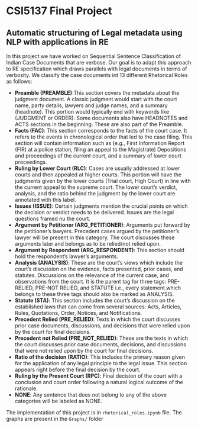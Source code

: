# CSI5137 Final Project

## Automatic structuring of Legal metadata using NLP with applications in RE 
In this project we have worked on Sequential Sentence Classification of Indian Case Documents that are verbose. 
Our goal is to adapt this approach to RE specification which draws parallels with legal documents in terms of verbosity. 
We classify the case documents int 13 different Rhetorical Roles as follows:

-	**Preamble (PREAMBLE)**:This section covers the metadata about the judgment document. A classic judgment would start with the court name, party details, lawyers and judge names, and a summary (headnote). This portion would typically end with keywords like (JUDGMENT or ORDER). Some documents also have HEADNOTES and ACTS sections in the beginning. These are also part of the Preamble. 
-	**Facts (FAC)**: This section corresponds to the facts of the court case. It refers to the events in chronological order that led to the case filing. This section will contain information such as (e.g., First Information Report (FIR) at a police station, filing an appeal to the Magistrate) Depositions and proceedings of the current court, and a summary of lower court proceedings.
-	**Ruling by Lower Court (RLC)**: Cases are usually addressed at lower courts and then appealed at higher courts. This portion will have the judgments given by the lower courts (Trial court, High Court) in line with the current appeal to the supreme court. The lower court’s verdict, analysis, and the ratio behind the judgment by the lower court are annotated with this label.
-	**Issues (ISSUE)**: Certain judgments mention the crucial points on which the decision or verdict needs to be delivered. Issues are the legal questions framed nu the court.
-	**Argument by Petitioner (ARG_PETITIONER)**: Arguments put forward by the petitioner’s lawyers. Precedent cases argued by the petitioner’s lawyer will be present in this category. The court discusses these arguments later and belongs as to be relied/not relied upon.
-	**Argument by Respondent (ARG_RESPONDENT)**: This section should hold the respondent’s lawyer’s arguments. 
-	**Analysis (ANALYSIS)**: These are the court’s views which include the court’s discussion on the evidence, facts presented, prior cases, and statutes. Discussions on the relevance of the current case, and observations from the court. It is the parent tag for three tags: PRE-RELIED, PRE-NOT RELIED, and STATUTE i.e., every statement which belongs to these three tags should also be marked as ANALYSIS.
-	**Statute (STA)**: This section includes the court’s discussion on the established laws that can come from several sources: Acts, Articles, Rules, Quotations, Order, Notices, and Notifications.
-	**Precedent Relied (PRE_RELIED)**: Texts in which the court discusses prior case documents, discussions, and decisions that were relied upon by the court for final decisions. 
-	**Precedent not Relied (PRE_NOT_RELIED)**: These are the texts in which the court discusses prior case documents, decisions, and discussions that were not relied upon by the court for final decisions.
-	**Ratio of the decision (RATIO)**: This includes the primary reason given for the application of any legal principle to the legal issue. This section appears right before the final decision by the court.
-	**Ruling by the Present Court (RPC)**:  Final decision of the court with a conclusion and court order following a natural logical outcome of the rationale.
-	**NONE**: Any sentence that does not belong to any of the above categories will be labeled as NONE.

The implementation of this project is in `rhetorical_roles.ipynb` file. The graphs are present in the `Graphs/` folder
